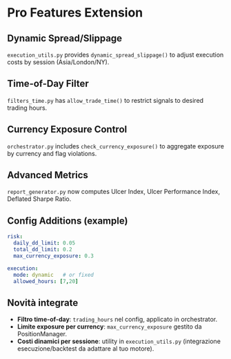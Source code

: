 
# Pro Features Extension

## Dynamic Spread/Slippage
`execution_utils.py` provides `dynamic_spread_slippage()` to adjust execution costs by session (Asia/London/NY).

## Time-of-Day Filter
`filters_time.py` has `allow_trade_time()` to restrict signals to desired trading hours.

## Currency Exposure Control
`orchestrator.py` includes `check_currency_exposure()` to aggregate exposure by currency and flag violations.

## Advanced Metrics
`report_generator.py` now computes Ulcer Index, Ulcer Performance Index, Deflated Sharpe Ratio.

## Config Additions (example)
```yaml
risk:
  daily_dd_limit: 0.05
  total_dd_limit: 0.2
  max_currency_exposure: 0.3

execution:
  mode: dynamic   # or fixed
  allowed_hours: [7,20]
```


## Novità integrate
- **Filtro time-of-day**: `trading_hours` nel config, applicato in orchestrator.
- **Limite exposure per currency**: `max_currency_exposure` gestito da PositionManager.
- **Costi dinamici per sessione**: utility in `execution_utils.py` (integrazione esecuzione/backtest da adattare al tuo motore).
